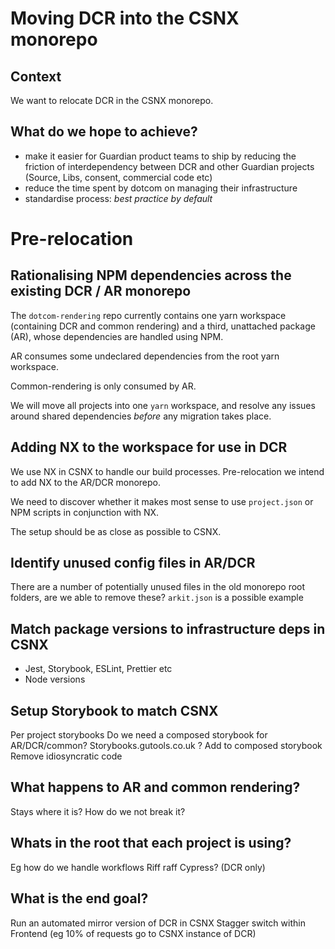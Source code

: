 # Moving DCR into the CSNX monorepo

## Context

We want to relocate DCR in the CSNX monorepo.

## What do we hope to achieve?

- make it easier for Guardian product teams to ship by reducing the friction of interdependency between DCR and other Guardian projects (Source, Libs, consent, commercial code etc) 
- reduce the time spent by dotcom on managing their infrastructure
- standardise process: _best practice by default_

# Pre-relocation

## Rationalising NPM dependencies across the existing DCR / AR monorepo

The `dotcom-rendering` repo currently contains one yarn workspace (containing DCR and common rendering) and a third, unattached package (AR), whose dependencies are handled using NPM. 

AR consumes some undeclared dependencies from the root yarn workspace.

Common-rendering is only consumed by AR.

We will move all projects into one `yarn` workspace, and resolve any issues around shared dependencies _before_ any migration takes place.

## Adding NX to the workspace for use in DCR

We use NX in CSNX to handle our build processes. Pre-relocation we intend to add NX to the AR/DCR monorepo.

We need to discover whether it makes most sense to use `project.json` or NPM scripts in conjunction with NX.

The setup should be as close as possible to CSNX.

## Identify unused config files in AR/DCR

There are a number of potentially unused files in the old monorepo root folders, are we able to remove these? `arkit.json` is a possible example

## Match package versions to infrastructure deps in CSNX

- Jest, Storybook, ESLint, Prettier etc
- Node versions

## Setup Storybook to match CSNX

Per project storybooks
Do we need a composed storybook for AR/DCR/common?
Storybooks.gutools.co.uk ?
Add to composed storybook
Remove idiosyncratic code

## What happens to AR and common rendering?

Stays where it is?
How do we not break it?

## Whats in the root that each project is using?

Eg how do we handle workflows
Riff raff
Cypress? (DCR only)

## What is the end goal?

Run an automated mirror version of DCR in CSNX
Stagger switch within Frontend (eg 10% of requests go to CSNX instance of DCR)
